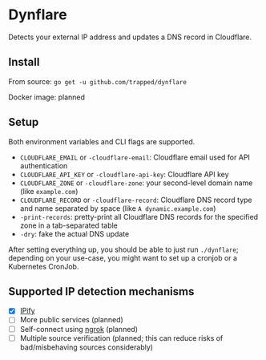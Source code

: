 Dynflare
========

Detects your external IP address and updates a DNS record in Cloudflare.

## Install

From source: `go get -u github.com/trapped/dynflare`

Docker image: planned

## Setup

Both environment variables and CLI flags are supported.

- `CLOUDFLARE_EMAIL` or `-cloudflare-email`: Cloudflare email used for API authentication
- `CLOUDFLARE_API_KEY` or `-cloudflare-api-key`: Cloudflare API key
- `CLOUDFLARE_ZONE` or `-cloudflare-zone`: your second-level domain name (like `example.com`)
- `CLOUDFLARE_RECORD` or `-cloudflare-record`: Cloudflare DNS record type and name separated by space (like `A dynamic.example.com`)
- `-print-records`: pretty-print all Cloudflare DNS records for the specified zone in a tab-separated table
- `-dry`: fake the actual DNS update

After setting everything up, you should be able to just run `./dynflare`; depending on your use-case, you might want to set up a cronjob or a Kubernetes CronJob.

## Supported IP detection mechanisms

- [x] [IPify](https://www.ipify.org)
- [ ] More public services (planned)
- [ ] Self-connect using [ngrok](https://ngrok.com) (planned)
- [ ] Multiple source verification (planned; this can reduce risks of bad/misbehaving sources considerably)
